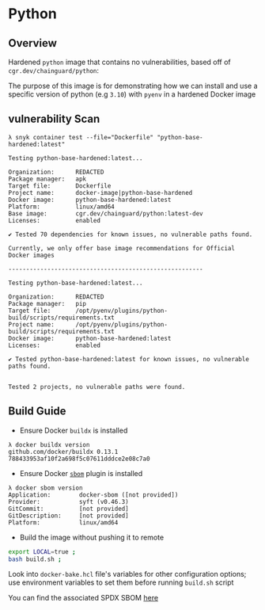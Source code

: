 # Python

## Overview

Hardened `python` image that contains no vulnerabilities, based off of
`cgr.dev/chainguard/python`:

The purpose of this image is for demonstrating how we can install and use a
specific version of python (e.g `3.10`) with `pyenv` in a hardened Docker image

## vulnerability Scan

```console
λ snyk container test --file="Dockerfile" "python-base-hardened:latest"

Testing python-base-hardened:latest...

Organization:      REDACTED
Package manager:   apk
Target file:       Dockerfile
Project name:      docker-image|python-base-hardened
Docker image:      python-base-hardened:latest
Platform:          linux/amd64
Base image:        cgr.dev/chainguard/python:latest-dev
Licenses:          enabled

✔ Tested 70 dependencies for known issues, no vulnerable paths found.

Currently, we only offer base image recommendations for Official Docker images

-------------------------------------------------------

Testing python-base-hardened:latest...

Organization:      REDACTED
Package manager:   pip
Target file:       /opt/pyenv/plugins/python-build/scripts/requirements.txt
Project name:      /opt/pyenv/plugins/python-build/scripts/requirements.txt
Docker image:      python-base-hardened:latest
Licenses:          enabled

✔ Tested python-base-hardened:latest for known issues, no vulnerable paths found.


Tested 2 projects, no vulnerable paths were found.
```

## Build Guide

- Ensure Docker `buildx` is installed

```console
λ docker buildx version
github.com/docker/buildx 0.13.1 788433953af10f2a698f5c07611dddce2e08c7a0
```

- Ensure Docker
  [`sbom`](https://www.docker.com/blog/generate-sboms-with-buildkit/) plugin is
  installed

```console
λ docker sbom version
Application:        docker-sbom ([not provided])
Provider:           syft (v0.46.3)
GitCommit:          [not provided]
GitDescription:     [not provided]
Platform:           linux/amd64
```

- Build the image without pushing it to remote

```bash
export LOCAL=true ;
bash build.sh ;
```

Look into `docker-bake.hcl` file's variables for other configuration options;
use environment variables to set them before running `build.sh` script

You can find the associated SPDX SBOM
[here](https://github.com/da-moon/hardened-docker-images/releases/tag/sboms)
